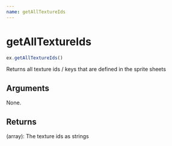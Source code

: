 ```yaml
---
name: getAllTextureIds
---
```


# getAllTextureIds

```js
ex.getAllTextureIds()
```

Returns all texture ids / keys that are defined in the sprite sheets

## Arguments

None.

## Returns

(array): The texture ids as strings
